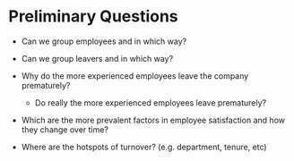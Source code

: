 # Preliminary Questions

* Can we group employees and in which way?
 * Can we group leavers and in which way?


* Why do the more experienced employees leave the company prematurely?
  * Do really the more experienced employees leave prematurely?

* Which are the more prevalent factors in employee satisfaction and how they change over time?

* Where are the hotspots of turnover? (e.g. department, tenure, etc)
